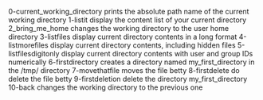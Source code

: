 0-current_working_directory prints the absolute path name of the current working directory
1-listit display the content list of your current directory
2_bring_me_home changes the working directory to the user home directory
3-listfiles display current directory contents in a long format
4-listmorefiles display current directory contents, including hidden files
5-listfilesdigitonly display current directory contents with user and group IDs numerically
6-firstdirectory creates a directory named my_first_directory in the /tmp/ directory
7-movethatfile moves the file betty
8-firstdelete do delete the file betty
9-firstdeletion delete the directory my_first_directory
10-back changes the working directory to the previous one
